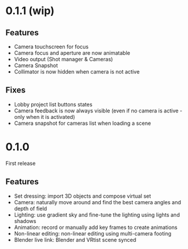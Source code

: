 # 0.1.1 (wip)

## Features

- Camera touchscreen for focus
- Camera focus and aperture are now animatable
- Video output (Shot manager & Cameras)
- Camera Snapshot
- Collimator is now hidden when camera is not active

## Fixes

- Lobby project list buttons states
- Camera feedback is now always visible (even if no camera is active - only when it is activated)
- Camera snapshot for cameras list when loading a scene

# 0.1.0

First release

## Features

- Set dressing: import 3D objects and compose virtual set
- Camera: naturally move around and find the best camera angles and depth of field
- Lighting: use gradient sky and fine-tune the lighting using lights and shadows
- Animation: record or manually add key frames to create animations
- Non-linear editing: non-linear editing using multi-camera footing
- Blender live link: Blender and VRtist scene synced
